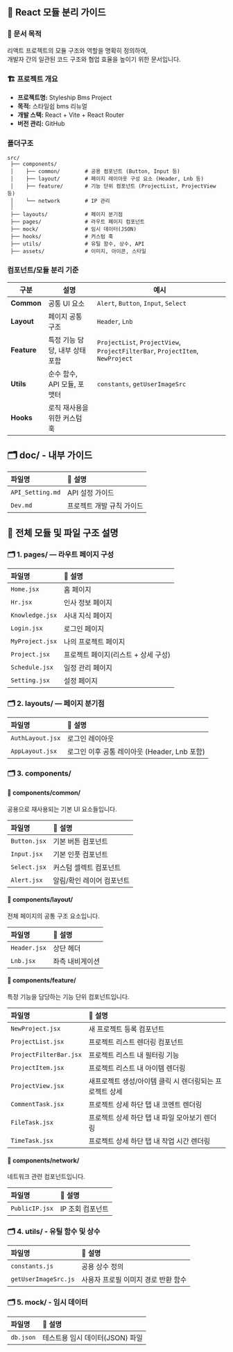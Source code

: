 ## 🧩 React 모듈 분리 가이드

### 📌 문서 목적

리액트 프로젝트의 모듈 구조와 역할을 명확히 정의하여,  
개발자 간의 일관된 코드 구조와 협업 효율을 높이기 위한 문서입니다.

### 🏗️ 프로젝트 개요

- **프로젝트명:** Styleship Bms Project
- **목적:** 스타일쉽 bms 리뉴얼
- **개발 스택:** React + Vite + React Router
- **버전 관리:** GitHub

### 폴더구조

```plaintext
src/
 ├── components/
 │    ├── common/        # 공용 컴포넌트 (Button, Input 등)
 │    ├── layout/        # 페이지 레이아웃 구성 요소 (Header, Lnb 등)
 │    ├── feature/       # 기능 단위 컴포넌트 (ProjectList, ProjectView 등)
 │    └── network        # IP 관리
 │
 ├── layouts/            # 페이지 분기점 
 ├── pages/              # 라우트 페이지 컴포넌트 
 ├── mock/               # 임시 데이터(JSON)
 ├── hooks/              # 커스텀 훅
 ├── utils/              # 유틸 함수, 상수, API
 ├── assets/             # 이미지, 아이콘, 스타일
```

### 컴포넌트/모듈 분리 기준

| 구분        | 설명                           | 예시                                 |
| ----------- | ------------------------------ | ------------------------------------ |
| **Common**  | 공통 UI 요소        | `Alert`, `Button`, `Input`, `Select`           |
| **Layout**  | 페이지 공통 구조               | `Header`, `Lnb` |
| **Feature** | 특정 기능 담당, 내부 상태 포함 | `ProjectList`, `ProjectView`, `ProjectFilterBar`, `ProjectItem`, `NewProject`    |
| **Utils**   | 순수 함수, API 모듈, 포맷터    | `constants`, `getUserImageSrc`            |
| **Hooks**   | 로직 재사용을 위한 커스텀 훅   |     |


## 🗂️  doc/ - 내부 가이드
| 파일명 | 📝 설명 |
|:--|:--|
| `API_Setting.md` | API 설정 가이드 |
| `Dev.md` | 프로젝트 개발 규칙 가이드 |

## 📘 전체 모듈 및 파일 구조 설명

### 🗂️ 1. pages/ — 라우트 페이지 구성
| 파일명 | 📝 설명 |
|:--|:--|
| `Home.jsx` | 홈 페이지 |
| `Hr.jsx` | 인사 정보 페이지 |
| `Knowledge.jsx` | 사내 지식 페이지 |
| `Login.jsx` | 로그인 페이지 |
| `MyProject.jsx` | 나의 프로젝트 페이지 |
| `Project.jsx` | 프로젝트 페이지(리스트 + 상세 구성) |
| `Schedule.jsx` | 일정 관리 페이지 |
| `Setting.jsx` | 설정 페이지 |

### 🗂️ 2. layouts/ — 페이지 분기점
| 파일명 | 📝 설명 |
|:--|:--|
| `AuthLayout.jsx` | 로그인 레이아웃 |
| `AppLayout.jsx` | 로그인 이후 공통 레이아웃 (Header, Lnb 포함) |

### 🗂️ 3. components/
#### 🔹 components/common/
공용으로 재사용되는 기본 UI 요소들입니다.

| 파일명 | 📝 설명 |
|:--|:--|
| `Button.jsx` | 기본 버튼 컴포넌트 |
| `Input.jsx` | 기본 인풋 컴포넌트 |
| `Select.jsx` | 커스텀 셀렉트 컴포넌트 |
| `Alert.jsx` | 알림/확인 레이어 컴포넌트 |

#### 🔹 components/layout/
전체 페이지의 공통 구조 요소입니다.

| 파일명 | 📝 설명 |
|:--|:--|
| `Header.jsx` | 상단 헤더 |
| `Lnb.jsx` | 좌측 내비게이션 |

#### 🔹 components/feature/
특정 기능을 담당하는 기능 단위 컴포넌트입니다.

| 파일명 | 📝 설명 |
|:--|:--|
| `NewProject.jsx` | 새 프로젝트 등록 컴포넌트 |
| `ProjectList.jsx` | 프로젝트 리스트 렌더링 컴포넌트 |
| `ProjectFilterBar.jsx` | 프로젝트 리스트 내 필터링 기능 |
| `ProjectItem.jsx` | 프로젝트 리스트 내 아이템 렌더링 |
| `ProjectView.jsx` |  새프로젝트 생성/아이템 클릭 시 렌더링되는 프로젝트 상세 |
| `CommentTask.jsx` | 프로젝트 상세 하단 탭 내 코멘트 렌더링 |
| `FileTask.jsx` | 프로젝트 상세 하단 탭 내 파일 모아보기 렌더링 |
| `TimeTask.jsx` | 프로젝트 상세 하단 탭 내 작업 시간 렌더링 |

#### 🔹 components/network/
네트워크 관련 컴포넌트입니다.

| 파일명 | 📝 설명 |
|:--|:--|
| `PublicIP.jsx` | IP 조회 컴포넌트  |

### 🗂️ 4. utils/ - 유틸 함수 및 상수
| 파일명 | 📝 설명 |
|:--|:--|
| `constants.js` | 공용 상수 정의 |
| `getUserImageSrc.js` | 사용자 프로필 이미지 경로 반환 함수 |

### 🗂️ 5. mock/ - 임시 데이터
| 파일명 | 📝 설명 |
|:--|:--|
| `db.json` | 테스트용 임시 데이터(JSON) 파일 |

